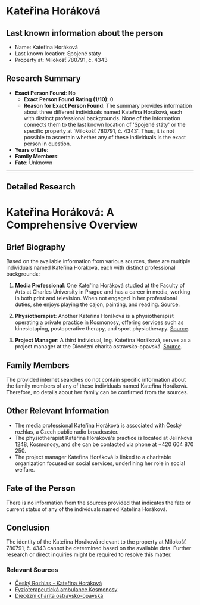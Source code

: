 # Kateřina Horáková

## Last known information about the person
- Name: Kateřina Horáková
- Last known location: Spojené státy
- Property at: Milokošť 780791, č. 4343 

## Research Summary
- **Exact Person Found**: No
  - **Exact Person Found Rating (1/10)**: 0
  - **Reason for Exact Person Found**: The summary provides information about three different individuals named Kateřina Horáková, each with distinct professional backgrounds. None of the information connects them to the last known location of 'Spojené státy' or the specific property at 'Milokošť 780791, č. 4343'. Thus, it is not possible to ascertain whether any of these individuals is the exact person in question.
- **Years of Life**: 
- **Family Members**: 
- **Fate**: Unknown

---

## Detailed Research
# Kateřina Horáková: A Comprehensive Overview

## Brief Biography
Based on the available information from various sources, there are multiple individuals named Kateřina Horáková, each with distinct professional backgrounds:

1. **Media Professional**: One Kateřina Horáková studied at the Faculty of Arts at Charles University in Prague and has a career in media, working in both print and television. When not engaged in her professional duties, she enjoys playing the cajon, painting, and reading. [Source](https://portal.rozhlas.cz/katerina-horakova-5200893).

2. **Physiotherapist**: Another Kateřina Horáková is a physiotherapist operating a private practice in Kosmonosy, offering services such as kinesiotaping, postoperative therapy, and sport physiotherapy. [Source](https://www.fyzioterapeutka.eu/).

3. **Project Manager**: A third individual, Ing. Kateřina Horáková, serves as a project manager at the Diecézní charita ostravsko-opavská. [Source](https://www.dchoo.charita.cz/adresar/?p=katerina-horakova).

## Family Members
The provided internet searches do not contain specific information about the family members of any of these individuals named Kateřina Horáková. Therefore, no details about her family can be confirmed from the sources.

## Other Relevant Information
- The media professional Kateřina Horáková is associated with Český rozhlas, a Czech public radio broadcaster.
- The physiotherapist Kateřina Horáková's practice is located at Jelínkova 1248, Kosmonosy, and she can be contacted via phone at +420 604 870 250.
- The project manager Kateřina Horáková is linked to a charitable organization focused on social services, underlining her role in social welfare.

## Fate of the Person
There is no information from the sources provided that indicates the fate or current status of any of the individuals named Kateřina Horáková.

## Conclusion
The identity of the Kateřina Horáková relevant to the property at Milokošť 780791, č. 4343 cannot be determined based on the available data. Further research or direct inquiries might be required to resolve this matter.

### Relevant Sources
- [Český Rozhlas - Kateřina Horáková](https://portal.rozhlas.cz/katerina-horakova-5200893)
- [Fyzioterapeutická ambulance Kosmonosy](https://www.fyzioterapeutka.eu/)
- [Diecézní charita ostravsko-opavská](https://www.dchoo.charita.cz/adresar/?p=katerina-horakova)
    